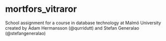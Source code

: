 # mortfors_vitraror
School assignment for a course in database technology at Malmö University created by Adam Hermansson (@qurridutt) and Stefan Generalao (@stefangeneralao)
